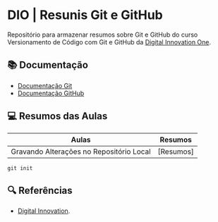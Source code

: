 # DIO | Resunis Git e GitHub

Repositório para armazenar resumos sobre Git e GitHub do curso Versionamento de Código com Git e GitHub da  [Digital Innovation One](https://www.dio.me/).

## 📚 Documentação
- [Documentação Git](https://git-scm.com/doc)
- [Documentação GitHub](https://docs.github.com/)

## 💻 Resumos das Aulas

| Aulas | Resumos |
|-------|---------|
| Gravando Alterações no Repositório Local | [Resumos]|

```
git init

```

## 🔍 Referências
- [Digital Innovation]().

